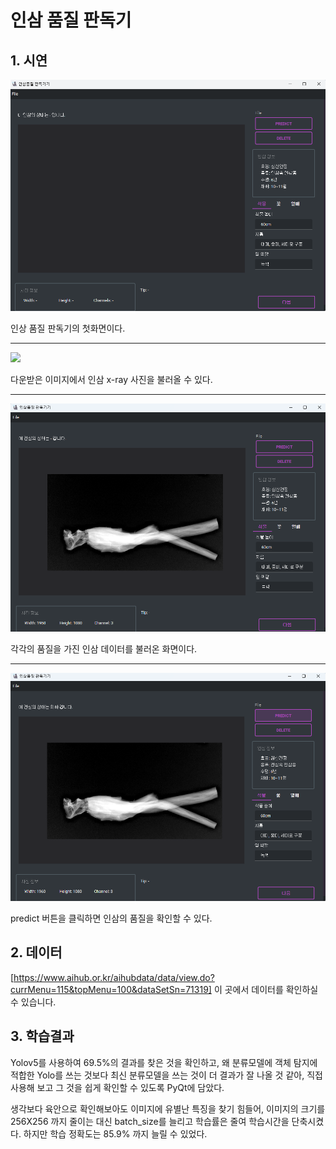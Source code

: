 # 인삼 품질 판독기

## 1. 시연

<img src="https://github.com/bloodmage1/Insam_Decipher/blob/main/Demonstration/insam_decipher_homescreen.png"/>

인상 품질 판독기의 첫화면이다.

---
<img src="hhttps://github.com/bloodmage1/Insam_Decipher/blob/main/Demonstration/load_image.png"/>

다운받은 이미지에서 인삼 x-ray 사진을 불러올 수 있다.

---

<img src="https://github.com/bloodmage1/Insam_Decipher/blob/main/Demonstration/loaded_image.png"/>

각각의 품질을 가진 인삼 데이터를 불러온 화면이다.

---

<img src="https://github.com/bloodmage1/Insam_Decipher/blob/main/Demonstration/predicted_image.png"/>

predict 버튼을 클릭하면 인삼의 품질을 확인할 수 있다.


## 2. 데이터
[https://www.aihub.or.kr/aihubdata/data/view.do?currMenu=115&topMenu=100&dataSetSn=71319] 이 곳에서 데이터를 확인하실 수 있습니다.


## 3. 학습결과

Yolov5를 사용하여 69.5%의 결과를 찾은 것을 확인하고, 왜 분류모델에 객체 탐지에 적합한 Yolo를 쓰는 것보다 최신 분류모델을 쓰는 것이 더 결과가 잘 나올 것 같아, 직접 사용해 보고 그 것을 쉽게 확인할 수 있도록 PyQt에 담았다.

생각보다 육안으로 확인해보아도 이미지에 유별난 특징을 찾기 힘들어, 이미지의 크기를 256X256 까지 줄이는 대신 batch_size를 늘리고 학습률은 줄여 학습시간을 단축시켰다. 하지만 학습 정확도는 85.9% 까지 늘릴 수 있었다.